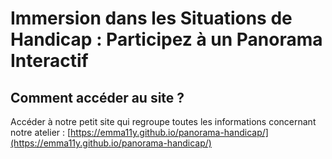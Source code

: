 # Immersion dans les Situations de Handicap : Participez à un Panorama Interactif

## Comment accéder au site ?

Accéder à notre petit site qui regroupe toutes les informations concernant notre atelier : [https://emma11y.github.io/panorama-handicap/](https://emma11y.github.io/panorama-handicap/)
